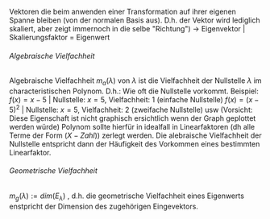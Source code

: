 
Vektoren die beim anwenden einer Transformation auf ihrer eigenen Spanne bleiben (von der normalen Basis aus). D.h. der Vektor wird lediglich skaliert, aber zeigt immernoch in die selbe "Richtung") -> Eigenvektor | Skalierungsfaktor = Eigenwert

###### Algebraische Vielfachheit
Algebraische Vielfachheit $m_{a}(\lambda)$ von $\lambda$ ist die Vielfachheit der Nullstelle $\lambda$ im characteristischen Polynom. D.h.: Wie oft die Nullstelle vorkommt.
Beispiel: 
	$f(x) = x - 5$ | Nullstelle: $x=5$, Vielfachheit: $1$ (einfache Nullstelle)
	$f(x) = {(x-5)}^{2}$ | Nullstelle: $x=5$, Vielfachheit: $2$ (zweifache Nullstelle)
	usw
(Vorsicht: Diese Eigenschaft ist nicht graphisch ersichtlich wenn der Graph geplottet werden würde)
Polynom sollte hierfür in idealfall in Linearfaktoren (dh alle Terme der Form $(X-Zahl)$) zerlegt werden. Die alebraische Vielfachheit der Nullstelle entspricht dann der Häufigkeit des Vorkommen eines bestimmten Linearfaktor.


###### Geometrische Vielfachheit
$m_{g}(\lambda) := dim(E_{\lambda})$ , d.h. die geometrische Vielfachheit eines Eigenwerts enstpricht der Dimension des zugehörigen Eingevektors.
